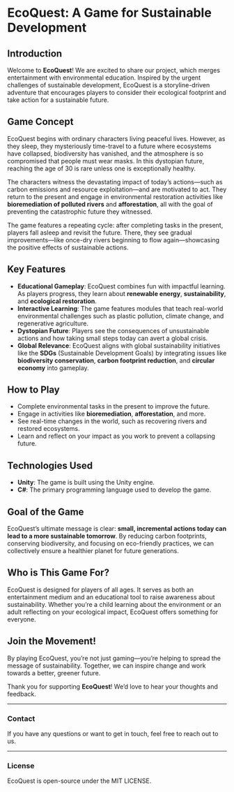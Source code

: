 # EcoQuest: A Game for Sustainable Development

## Introduction
Welcome to **EcoQuest**! We are excited to share our project, which merges entertainment with environmental education. Inspired by the urgent challenges of sustainable development, EcoQuest is a storyline-driven adventure that encourages players to consider their ecological footprint and take action for a sustainable future.

## Game Concept
EcoQuest begins with ordinary characters living peaceful lives. However, as they sleep, they mysteriously time-travel to a future where ecosystems have collapsed, biodiversity has vanished, and the atmosphere is so compromised that people must wear masks. In this dystopian future, reaching the age of 30 is rare unless one is exceptionally healthy.

The characters witness the devastating impact of today’s actions—such as carbon emissions and resource exploitation—and are motivated to act. They return to the present and engage in environmental restoration activities like **bioremediation of polluted rivers** and **afforestation**, all with the goal of preventing the catastrophic future they witnessed.

The game features a repeating cycle: after completing tasks in the present, players fall asleep and revisit the future. There, they see gradual improvements—like once-dry rivers beginning to flow again—showcasing the positive effects of sustainable actions.

## Key Features
- **Educational Gameplay**: EcoQuest combines fun with impactful learning. As players progress, they learn about **renewable energy**, **sustainability**, and **ecological restoration**.
- **Interactive Learning**: The game features modules that teach real-world environmental challenges such as plastic pollution, climate change, and regenerative agriculture.
- **Dystopian Future**: Players see the consequences of unsustainable actions and how taking small steps today can avert a global crisis.
- **Global Relevance**: EcoQuest aligns with global sustainability initiatives like the **SDGs** (Sustainable Development Goals) by integrating issues like **biodiversity conservation**, **carbon footprint reduction**, and **circular economy** into gameplay.

## How to Play
- Complete environmental tasks in the present to improve the future.
- Engage in activities like **bioremediation**, **afforestation**, and more.
- See real-time changes in the world, such as recovering rivers and restored ecosystems.
- Learn and reflect on your impact as you work to prevent a collapsing future.

## Technologies Used
- **Unity**: The game is built using the Unity engine.
- **C#**: The primary programming language used to develop the game.

## Goal of the Game
EcoQuest’s ultimate message is clear: **small, incremental actions today can lead to a more sustainable tomorrow**. By reducing carbon footprints, conserving biodiversity, and focusing on eco-friendly practices, we can collectively ensure a healthier planet for future generations.

## Who is This Game For?
EcoQuest is designed for players of all ages. It serves as both an entertainment medium and an educational tool to raise awareness about sustainability. Whether you’re a child learning about the environment or an adult reflecting on your ecological impact, EcoQuest offers something for everyone.

## Join the Movement!
By playing EcoQuest, you’re not just gaming—you’re helping to spread the message of sustainability. Together, we can inspire change and work towards a better, greener future.

Thank you for supporting **EcoQuest**! We’d love to hear your thoughts and feedback.

---

### Contact
If you have any questions or want to get in touch, feel free to reach out to us.

---

### License
EcoQuest is open-source under the MIT LICENSE.


